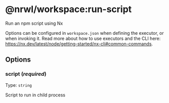 # @nrwl/workspace:run-script

Run an npm script using Nx

Options can be configured in `workspace.json` when defining the executor, or when invoking it.
Read more about how to use executors and the CLI here: https://nx.dev/latest/node/getting-started/nx-cli#common-commands.

## Options

### script (_**required**_)

Type: `string`

Script to run in child process
